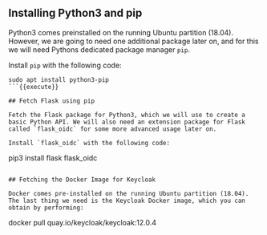 
## Installing Python3 and pip

Python3 comes preinstalled on the running Ubuntu partition (18.04). However, we are going to need one additional package later on, and for this we will need Pythons dedicated package manager `pip`.

Install `pip` with the following code:
```
sudo apt install python3-pip
```{{execute}}

## Fetch Flask using pip

Fetch the Flask package for Python3, which we will use to create a basic Python API. We will also need an extension package for Flask called `flask_oidc` for some more advanced usage later on.

Install `flask_oidc` with the following code:

```
pip3 install flask flask_oidc
```{{execute}}

## Fetching the Docker Image for Keycloak

Docker comes pre-installed on the running Ubuntu partition (18.04). The last thing we need is the Keycloak Docker image, which you can obtain by performing:

```
docker pull quay.io/keycloak/keycloak:12.0.4
```{{execute}}